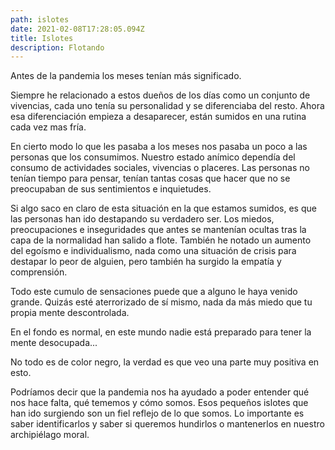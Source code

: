 ```yaml
---
path: islotes
date: 2021-02-08T17:28:05.094Z
title: Islotes
description: Flotando
---
```

Antes de la pandemia los meses tenían más significado. 

Siempre he relacionado a estos dueños de los días como un conjunto de vivencias, cada uno tenía su personalidad y se diferenciaba del resto. Ahora esa diferenciación empieza a desaparecer, están sumidos en una rutina cada vez mas fría.

En cierto modo lo que les pasaba a los meses nos pasaba un poco a las personas que los consumimos. Nuestro estado anímico dependía del consumo de actividades sociales, vivencias o placeres. Las personas no tenían tiempo para pensar, tenían tantas cosas que hacer que no se preocupaban de sus sentimientos e inquietudes.

Si algo saco en claro de esta situación en la que estamos sumidos, es que las personas han ido destapando su verdadero ser. Los miedos, preocupaciones e inseguridades que antes se mantenían ocultas tras la capa de la normalidad han salido a flote. También he notado un aumento del egoísmo e individualismo, nada como una situación de crisis para destapar lo peor de alguien, pero también ha surgido la empatía y comprensión.

Todo este cumulo de sensaciones puede que a alguno le haya venido grande. Quizás esté aterrorizado de sí mismo, nada da más miedo que tu propia mente descontrolada.

En el fondo es normal, en este mundo nadie está preparado para tener la mente desocupada...

No todo es de color negro, la verdad es que veo una parte muy positiva en esto. 

Podríamos decir que la pandemia nos ha ayudado a poder entender qué nos hace falta, qué tememos y cómo somos. Esos pequeños islotes que han ido surgiendo son un fiel reflejo de lo que somos. Lo importante es saber identificarlos y saber si queremos hundirlos o mantenerlos en nuestro archipiélago moral.
